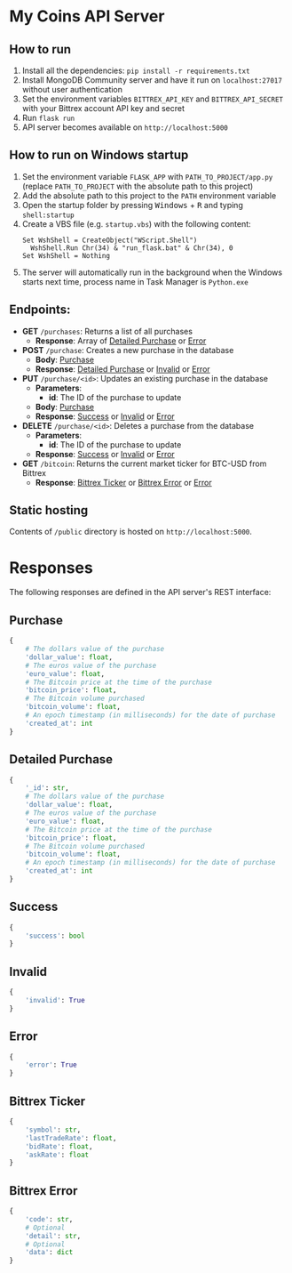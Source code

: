 # My Coins API Server

## How to run
  1. Install all the dependencies: `pip install -r requirements.txt`
  2. Install MongoDB Community server and have it run on `localhost:27017` without user authentication
  3. Set the environment variables `BITTREX_API_KEY` and `BITTREX_API_SECRET` with your Bittrex account API key and secret
  4. Run `flask run`
  5. API server becomes available on `http://localhost:5000`

## How to run on Windows startup
  1. Set the environment variable `FLASK_APP` with `PATH_TO_PROJECT/app.py` (replace `PATH_TO_PROJECT` with the absolute path to this project)
  2. Add the absolute path to this project to the `PATH` environment variable
  3. Open the startup folder by pressing <kbd>Windows</kbd> + <kbd>R</kbd> and typing `shell:startup`
  4. Create a VBS file (e.g. `startup.vbs`) with the following content:
      ```vbs
      Set WshShell = CreateObject("WScript.Shell")
        WshShell.Run Chr(34) & "run_flask.bat" & Chr(34), 0
      Set WshShell = Nothing
      ```
  5. The server will automatically run in the background when the Windows starts next time, process name in Task Manager is `Python.exe`

## Endpoints:
  - **GET** `/purchases`: Returns a list of all purchases
    - **Response**: Array of [Detailed Purchase](#detailed-purchase) or [Error](#error)
  - **POST** `/purchase`: Creates a new purchase in the database
    - **Body**: [Purchase](#purchase)
    - **Response**: [Detailed Purchase](#detailed-purchase) or [Invalid](#invalid) or [Error](#error)
  - **PUT** `/purchase/<id>`: Updates an existing purchase in the database
    - **Parameters**:
      - **id**: The ID of the purchase to update
    - **Body**: [Purchase](#purchase)
    - **Response**: [Success](#success) or [Invalid](#invalid) or [Error](#error)
  - **DELETE** `/purchase/<id>`: Deletes a purchase from the database
    - **Parameters**:
      - **id**: The ID of the purchase to update
    - **Response**: [Success](#success) or [Invalid](#invalid) or [Error](#error)
  - **GET** `/bitcoin`: Returns the current market ticker for BTC-USD from Bittrex
    - **Response**: [Bittrex Ticker](#bittrex-ticker) or [Bittrex Error](#bittrex-error) or [Error](#error)

## Static hosting

Contents of `/public` directory is hosted on `http://localhost:5000`.

# Responses

The following responses are defined in the API server's REST interface:

## Purchase

```py
{
    # The dollars value of the purchase
    'dollar_value': float,
    # The euros value of the purchase
    'euro_value': float,
    # The Bitcoin price at the time of the purchase
    'bitcoin_price': float,
    # The Bitcoin volume purchased
    'bitcoin_volume': float,
    # An epoch timestamp (in milliseconds) for the date of purchase
    'created_at': int
}
```

## Detailed Purchase

```py
{
    '_id': str,
    # The dollars value of the purchase
    'dollar_value': float,
    # The euros value of the purchase
    'euro_value': float,
    # The Bitcoin price at the time of the purchase
    'bitcoin_price': float,
    # The Bitcoin volume purchased
    'bitcoin_volume': float,
    # An epoch timestamp (in milliseconds) for the date of purchase
    'created_at': int
}
```

## Success

```py
{
    'success': bool
}
```

## Invalid

```py
{
    'invalid': True
}
```

## Error

```py
{
    'error': True
}
```

## Bittrex Ticker

```py
{
    'symbol': str,
    'lastTradeRate': float,
    'bidRate': float,
    'askRate': float
}
```

## Bittrex Error

```py
{
    'code': str,
    # Optional
    'detail': str,
    # Optional
    'data': dict
}
```
